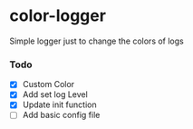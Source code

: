 # color-logger
Simple logger just to change the colors of logs

### Todo
- [x] Custom Color
- [x] Add set log Level
- [x] Update init function
- [ ] Add basic config file

